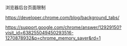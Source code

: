 浏览器后台页面限制

https://developer.chrome.com/blog/background_tabs/

https://support.google.com/chrome/answer/12929150?visit_id=638255049450293516-1270878932&p=chrome_memory_saver&rd=1
